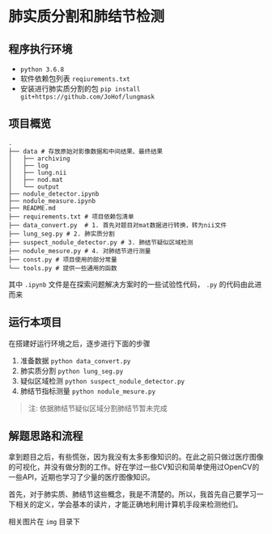 # 肺实质分割和肺结节检测

## 程序执行环境

- `python 3.6.8`
- 软件依赖包列表 `reqiurements.txt`
- 安装进行肺实质分割的包 `pip install git+https://github.com/JoHof/lungmask`

## 项目概览

```
.
├── data # 存放原始对影像数据和中间结果、最终结果
│   ├── archiving
│   ├── log
│   ├── lung.nii
│   ├── nod.mat
│   └── output
├── nodule_detector.ipynb
├── nodule_measure.ipynb
├── README.md
├── requirements.txt # 项目依赖包清单
├── data_convert.py  # 1. 首先对题目对mat数据进行转换，转为nii文件
├── lung_seg.py # 2. 肺实质分割
├── suspect_nodule_detector.py # 3. 肺结节疑似区域检测
├── nodule_mesure.py # 4. 对肺结节进行测量
├── const.py # 项目使用的部分常量
└── tools.py # 提供一些通用的函数
```

其中 `.ipynb` 文件是在探索问题解决方案时的一些试验性代码， `.py` 的代码由此进而来


## 运行本项目

在搭建好运行环境之后，逐步进行下面的步骤

1. 准备数据 `python data_convert.py`
2. 肺实质分割 `python lung_seg.py`
3. 疑似区域检测 `python suspect_nodule_detector.py`
4. 肺结节指标测量 `python nodule_mesure.py`

> 注: 依据肺结节疑似区域分割肺结节暂未完成

## 解题思路和流程

拿到题目之后，有些慌张，因为我没有太多影像知识的。在此之前只做过医疗图像的可视化，并没有做分割的工作。好在学过一些CV知识和简单使用过OpenCV的一些API，近期也学习了少量的医疗图像知识。

首先，对于肺实质、肺结节这些概念，我是不清楚的。所以，我首先自己要学习一下相关的定义，学会基本的读片，才能正确地利用计算机手段来检测他们。

相关图片在 `img` 目录下